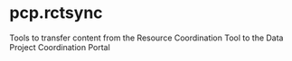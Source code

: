 # pcp.rctsync
Tools to transfer content from the Resource Coordination Tool to the Data Project Coordination Portal
